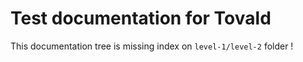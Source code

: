# Test documentation for Tovald

This documentation tree is missing index on `level-1/level-2` folder !

